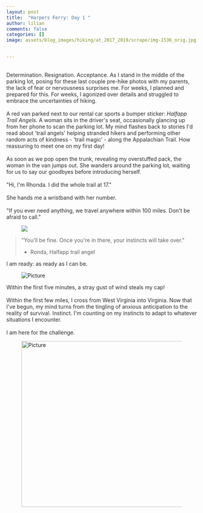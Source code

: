 ```yaml
---
layout: post  
title:  "Harpers Ferry: Day 1 "  
author: lilian  
comments: false  
categories: []  
image: assets/blog_images/hiking/at_2017_2019/scrape/img-1536_orig.jpg 
                  

---
```

<font color="#2a2a2a"><br>Determination. Resignation. Acceptance. As I stand in the middle of the parking lot, posing for these last couple pre-hike photos with my parents, the lack of fear or nervousness surprises me. For weeks, I planned and prepared for this. For weeks, I agonized over details and struggled to embrace the uncertainties of hiking.<br><br>A red van parked next to our rental car sports a bumper sticker: <em>Halfapp Trail Angels. </em>A woman sits in the driver's seat, occasionally glancing up from her phone to scan the parking lot. My mind flashes back to stories I'd read about 'trail angels' helping stranded hikers and performing other random acts of kindness - 'trail magic' - along the Appalachian Trail. How reassuring to meet one on my first day!<br><br>As soon as we pop open the trunk, revealing my overstuffed pack, the woman in the van jumps out. She wanders around the parking lot, waiting for us to say our goodbyes before introducing herself.<br><br>"Hi, I'm Rhonda. I did the whole trail at 17."<br><br>She hands me a wristband with her number.<br><br>"If you ever need anything, we travel anywhere within 100 miles. Don't be afraid to call."</font>

<figure><img src="{{site.baseurl}}/assets/blog_images/hiking/at_2017_2019/scrape/img-1536_orig.jpg" ></figure>

<blockquote>"You'll be fine. Once you're in there, your instincts will take over."

- Ronda, Halfapp trail angel</blockquote>

<font color="#2a2a2a">I am ready: as ready as I can be. </font>

<figure><img src="{{site.baseurl}}/assets/blog_images/hiking/at_2017_2019/scrape/404492196.png" alt="Picture" style="width:auto;max-width:100%"></figure>

<font color="#2a2a2a">Within the first five minutes, a stray gust of wind steals my cap!<br><br>Within the first few miles, I cross from West Virginia into Virginia. Now that I've begun, my mind turns from the tingling of anxious anticipation to the reality of survival. Instinct. I'm counting on my instincts to adapt to whatever situations I encounter.<br><br>I am here for the challenge. </font>

<figure><img src="{{site.baseurl}}/assets/blog_images/hiking/at_2017_2019/scrape/img-1562.jpg?1487794889" alt="Picture" style="width:437;max-width:100%"></figure>